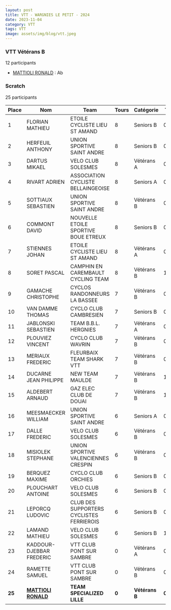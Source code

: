```yaml
---
layout: post
title: VTT - WARGNIES LE PETIT - 2024
date: 2023-11-04
category: VTT
tags: VTT
image: assets/img/blog/vtt.jpeg
---
```


### VTT Vétérans B
12 participants
- [MATTIOLI RONALD](https://teamspecializedlille.github.io/coureurs/mattiolironald) : Ab

### Scratch
25 participants

| Place | Nom | Team | Tours | Catégorie | Temps |
|---|---|---|---|---|---|
| 1 | FLORIAN MATHIEU | ETOILE CYCLISTE LIEU ST AMAND | 8 | Seniors B | 0:51:50 | 
| 2 | HERFEUIL ANTHONY | UNION SPORTIVE SAINT ANDRE | 8 | Seniors B | 0:52:20 | 
| 3 | DARTUS MIKAEL | VELO CLUB SOLESMES | 8 | Vétérans A | 0:56:20 | 
| 4 | RIVART ADRIEN | ASSOCIATION CYCLISTE BELLAINGEOISE | 8 | Seniors A | 0:56:24 | 
| 5 | SOTTIAUX SEBASTIEN | UNION SPORTIVE SAINT ANDRE | 8 | Vétérans B | 0:57:22 | 
| 6 | COMMONT DAVID | NOUVELLE ETOILE SPORTIVE BOUE ETREUX | 8 | Seniors B | 0:59:30 | 
| 7 | STIENNES JOHAN | ETOILE CYCLISTE LIEU ST AMAND | 8 | Vétérans A | 0:59:54 | 
| 8 | SORET PASCAL | CAMPHIN EN CAREMBAULT CYCLING TEAM | 8 | Vétérans B | 1:0:37 | 
| 9 | GAMACHE CHRISTOPHE | CYCLOS RANDONNEURS LA BASSEE | 7 | Vétérans B | 0:55:4 | 
| 10 | VAN DAMME THOMAS | CYCLO CLUB CAMBRESIEN | 7 | Seniors B | 0:56:53 | 
| 11 | JABLONSKI SEBASTIEN | TEAM B.B.L. HERGNIES | 7 | Vétérans A | 0:57:14 | 
| 12 | PLOUVIEZ VINCENT | CYCLO CLUB WAVRIN | 7 | Vétérans B | 0:57:22 | 
| 13 | MERIAUX FREDERIC | FLEURBAIX TEAM SHARK VTT | 7 | Vétérans B | 0:57:57 | 
| 14 | DUCARNE JEAN PHILIPPE | NEW TEAM MAULDE | 7 | Vétérans B | 1:1:14 | 
| 15 | ALDEBERT ARNAUD | GAZ ELEC CLUB DE DOUAI | 7 | Vétérans B | 1:1:20 | 
| 16 | MEESMAECKER WILLIAM | UNION SPORTIVE SAINT ANDRE | 6 | Seniors A | 0:52:26 | 
| 17 | DALLE FREDERIC | VELO CLUB SOLESMES | 6 | Vétérans B | 0:53:18 | 
| 18 | MISIOLEK STEPHANE | UNION SPORTIVE VALENCIENNES CRESPIN | 6 | Vétérans B | 0:53:55 | 
| 19 | BERQUEZ MAXIME | CYCLO CLUB ORCHIES | 6 | Seniors B | 0:54:9 | 
| 20 | PLOUCHART ANTOINE | VELO CLUB SOLESMES | 6 | Seniors B | 0:55:50 | 
| 21 | LEPORCQ LUDOVIC | CLUB DES SUPPORTERS CYCLISTES FERRIEROIS | 6 | Seniors B | 0:58:9 | 
| 22 | LAMAND MATHIEU | VELO CLUB SOLESMES | 6 | Seniors B | 1:4:20 | 
| 23 | KADDOUR-DJEBBAR FREDERIC | VTT  CLUB PONT SUR SAMBRE | 0 | Vétérans A | 0:38:53 | 
| 24 | RAMETTE SAMUEL | VTT  CLUB PONT SUR SAMBRE | 0 | Vétérans B | 0:38:53 | 
| **25** | **[MATTIOLI RONALD](https://teamspecializedlille.github.io/coureurs/mattiolironald)** | **TEAM SPECIALIZED LILLE** | **0** | **Vétérans B** | **0:38:53** | 
